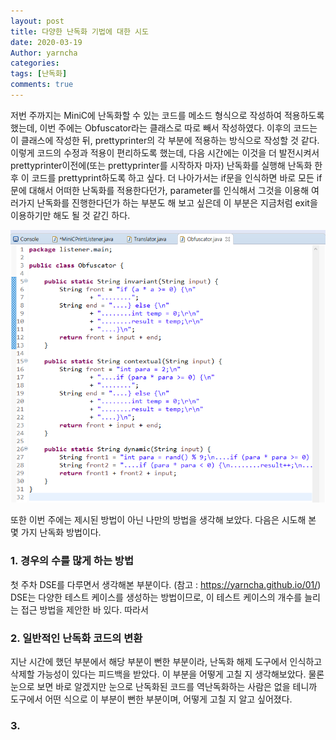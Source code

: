 ```yaml
---
layout: post
title: 다양한 난독화 기법에 대한 시도
date: 2020-03-19
Author: yarncha
categories:
tags: [난독화]
comments: true
---
```


저번 주까지는 MiniC에 난독화할 수 있는 코드를 메소드 형식으로 작성하여 적용하도록 했는데, 이번 주에는 Obfuscator라는 클래스로 따로 빼서 작성하였다. 이후의 코드는 이 클래스에 작성한 뒤, prettyprinter의 각 부분에 적용하는 방식으로 작성할 것 같다. 이렇게 코드의 수정과 적용이 편리하도록 했는데, 다음 시간에는 이것을 더 발전시켜서 prettyprinter이전에(또는 prettyprinter를 시작하자 마자) 난독화를 실행해 난독화 한 후 이 코드를 prettyprint하도록 하고 싶다. 더 나아가서는 if문을 인식하면 바로 모든 if문에 대해서 어떠한 난독화를 적용한다던가, parameter를 인식해서 그것을 이용해 여러가지 난독화를 진행한다던가 하는 부분도 해 보고 싶은데 이 부분은 지금처럼 exit을 이용하기만 해도 될 것 같긴 하다.

![graph](<\images\03_01.png>)

또한 이번 주에는 제시된 방법이 아닌 나만의 방법을 생각해 보았다. 다음은 시도해 본 몇 가지 난독화 방법이다.

### 1. 경우의 수를 많게 하는 방법

첫 주차 DSE를 다루면서 생각해본 부분이다. (참고 : https://yarncha.github.io/01/) DSE는 다양한 테스트 케이스를 생성하는 방법이므로, 이 테스트 케이스의 개수를 늘리는 접근 방법을 제안한 바 있다. 따라서


### 2. 일반적인 난독화 코드의 변환

지난 시간에 했던 부분에서 해당 부분이 뻔한 부분이라, 난독화 해제 도구에서 인식하고 삭제할 가능성이 있다는 피드백을 받았다. 이 부분을 어떻게 고칠 지 생각해보았다. 물론 눈으로 보면 바로 알겠지만 눈으로 난독화된 코드를 역난독화하는 사람은 없을 테니까 도구에서 어떤 식으로 이 부분이 뻔한 부분이며, 어떻게 고칠 지 알고 싶어졌다.

### 3.
